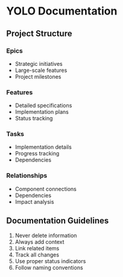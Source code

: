 # YOLO Documentation

## Project Structure

### Epics
- Strategic initiatives
- Large-scale features
- Project milestones

### Features
- Detailed specifications
- Implementation plans
- Status tracking

### Tasks
- Implementation details
- Progress tracking
- Dependencies

### Relationships
- Component connections
- Dependencies
- Impact analysis

## Documentation Guidelines

1. Never delete information
2. Always add context
3. Link related items
4. Track all changes
5. Use proper status indicators
6. Follow naming conventions
